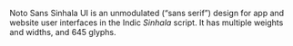 Noto Sans Sinhala UI is an unmodulated (“sans serif”) design for app and website user interfaces in the Indic _Sinhala_ script. It has multiple weights and widths, and 645 glyphs.